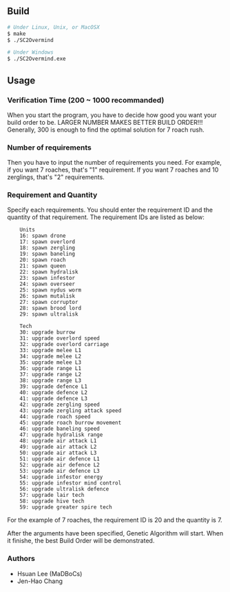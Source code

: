 ## Build
```sh
# Under Linux, Unix, or MacOSX
$ make
$ ./SC2Overmind
```
```sh
# Under Windows
$ ./SC2Overmind.exe
```

## Usage

### Verification Time (200 ~ 1000 recommanded)
When you start the program, you have to decide how good you want your build order to be.
LARGER NUMBER MAKES BETTER BUILD ORDER!!!
Generally, 300 is enough to find the optimal solution for 7 roach rush.

### Number of requirements 
Then you have to input the number of requirements you need.
For example, if you want 7 roaches, that's "1" requirement.
If you want 7 roaches and 10 zerglings, that's "2" requirements.

### Requirement and Quantity
Specify each requirements. You should enter the requirement ID and the quantity of that requirement. 
The requirement IDs are listed as below:

```
	Units
    16: spawn drone
    17: spawn overlord
    18: spawn zergling
    19: spawn baneling
    20: spawn roach
    21: spawn queen
    22: spawn hydralisk
    23: spawn infestor
    24: spawn overseer
    25: spawn nydus worm
    26: spawn mutalisk
    27: spawn corruptor
    28: spawn brood lord
    29: spawn ultralisk
    
	Tech
    30: upgrade burrow
    31: upgrade overlord speed
    32: upgrade overlord carriage
    33: upgrade melee L1
    34: upgrade melee L2
    35: upgrade melee L3
    36: upgrade range L1
    37: upgrade range L2
    38: upgrade range L3
    39: upgrade defence L1
    40: upgrade defence L2
    41: upgrade defence L3
    42: upgrade zergling speed
    43: upgrade zergling attack speed
    44: upgrade roach speed
    45: upgrade roach burrow movement
    46: upgrade baneling speed
    47: upgrade hydralisk range
    48: upgrade air attack L1
    49: upgrade air attack L2
    50: upgrade air attack L3
    51: upgrade air defence L1
    52: upgrade air defence L2
    53: upgrade air defence L3
    54: upgrade infestor energy
    55: upgrade infestor mind control
    56: upgrade ultralisk defence
    57: upgrade lair tech
    58: upgrade hive tech
    59: upgrade greater spire tech
```

For the example of 7 roaches, the requirement ID is 20 and the quantity is 7.

After the arguments have been specified, Genetic Algorithm will start.
When it finishe, the best Build Order will be demonstrated.

### Authors  
* Hsuan Lee (MaDBoCs)
* Jen-Hao Chang  
